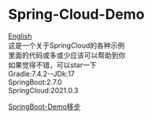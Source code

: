 # Spring-Cloud-Demo

[English](./README-en.md)<br>
这是一个关于SpringCloud的各种示例<br>
里面的代码或多或少应该可以帮助到你<br>
如果觉得不错，可以star一下<br>
Gradle:7.4.2--JDk:17<br>
SpringBoot:2.7.0<br>
SpringCloud:2021.0.3<br>

[SpringBoot-Demo移步](https://github.com/livk-cloud/Spring-Boot-Demo)
